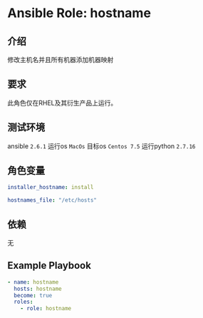 # Ansible Role: hostname

## 介绍
修改主机名并且所有机器添加机器映射

## 要求

此角色仅在RHEL及其衍生产品上运行。

## 测试环境

ansible `2.6.1`
运行os `MacOs`
目标os `Centos 7.5`
运行python `2.7.16`

## 角色变量
```yaml
installer_hostname: install

hostnames_file: "/etc/hosts"
```

## 依赖
无

## Example Playbook
```yaml
- name: hostname
  hosts: hostname
  become: true
  roles:
    - role: hostname
```


